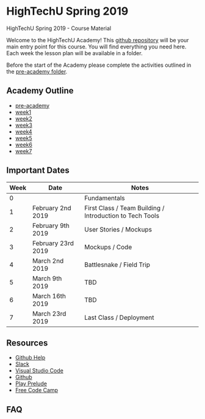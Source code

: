 # HighTechU Spring 2019

HighTechU Spring 2019 - Course Material

Welcome to the HighTechU Academy! This [github repository](https://help.github.com/articles/about-repositories/) will be your main entry point for this course. You will find everything you need here. Each week the lesson plan will be available in a folder.

Before the start of the Academy please complete the activities outlined in the [pre-academy folder](https://github.com/hightechu/hightechu-spring2019/tree/pre-academy).

## Academy Outline

* [pre-academy](https://github.com/hightechu/hightechu-spring2019/pre-academy)
* [week1]()
* [week2]()
* [week3]()
* [week4]()
* [week5]()
* [week6]()
* [week7]()

## Important Dates

| Week | Date               | Notes                                                    |
|------|--------------------|----------------------------------------------------------|
| 0    |                    | Fundamentals                                             |
| 1    | February 2nd 2019  | First Class / Team Building / Introduction to Tech Tools |
| 2    | February 9th 2019  | User Stories / Mockups                                   |
| 3    | February 23rd 2019 | Mockups / Code                                           |
| 4    | March 2nd 2019     | Battlesnake / Field Trip                                 |
| 5    | March 9th 2019     | TBD                                                      |
| 6    | March 16th 2019    | TBD                                                      |
| 7    | March 23rd 2019    | Last Class / Deployment                                  |

## Resources

* [Github Help](https://help.github.com/)
* [Slack](https://slack.com/)
* [Visual Studio Code](https://code.visualstudio.com/)
* [Github](https://github.com/)
* [Play Prelude](http://www.playprelude.com/)
* [Free Code Camp](https://www.freecodecamp.org/)

## FAQ
